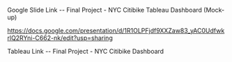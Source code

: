 Google Slide Link -- Final Project - NYC Citibike Tableau Dashboard (Mock-up)

https://docs.google.com/presentation/d/1R1OLPFjdf9XXZaw83_yAC0UdfwkrlQ2RYni-C662-nk/edit?usp=sharing


Tableau Link -- Final Project - NYC Citibike Dashboard


